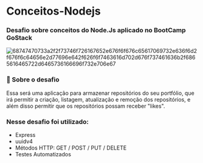 # Conceitos-Nodejs
### Desafio sobre conceitos do Node.Js aplicado no BootCamp GoStack


![68747470733a2f2f73746f726167652e676f6f676c65617069732e636f6d2f676f6c64656e2d77696e642f626f6f7463616d702d676f737461636b2f6865616465722d6465736166696f732e706e67](https://user-images.githubusercontent.com/39170899/79175111-2d4fd700-7dd3-11ea-8eea-5e3005891fa0.png)

### 🚀 Sobre o desafio

Essa será uma aplicação para armazenar repositórios do seu portfólio, que irá permitir a criação, listagem, atualização e remoção dos repositórios, e além disso permitir que os repositórios possam receber "likes".

### Nesse desafio foi utilizado: 

- Express
- uuidv4
- Métodos HTTP: GET / POST / PUT / DELETE
- Testes Automatizados





